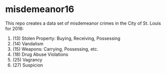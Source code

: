 # misdemeanor16

This repo creates a data set of misdemeanor crimes in the City of St. Louis for 2016:

1. (13) Stolen Property: Buying, Receiving, Possessing
2. (14) Vandalism
3. (15) Weapons: Carrying, Possessing, etc.
4. (18) Drug Abuse Violations
5. (25) Vagrancy
6. (27) Suspicion
